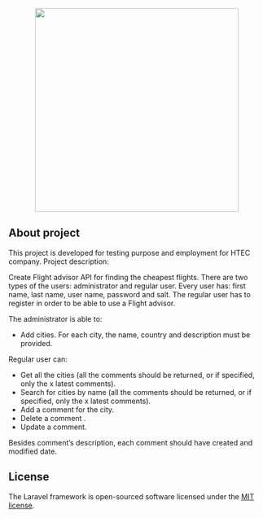 <p align="center"><a href="https://laravel.com" target="_blank"><img src="https://raw.githubusercontent.com/laravel/art/master/logo-lockup/5%20SVG/2%20CMYK/1%20Full%20Color/laravel-logolockup-cmyk-red.svg" width="400"></a></p>

## About project

This project is developed for testing purpose and employment for HTEC company. Project description:

Create Flight advisor API for finding the cheapest flights. There are two types of the users: administrator and regular user.
Every user has: first name, last name, user name, password and salt.
The regular user has to register in order to be able to use a Flight advisor.

The administrator is able to:
- Add cities. 
For each city, the name, country and description must be provided.

Regular user can:
- Get all the cities (all the comments should be returned, or if specified, only the x latest comments).
- Search for cities by name (all the comments should be returned, or if specified, only the x latest comments).
- Add a comment for the city.
- Delete a comment .
- Update a comment.

Besides comment’s description, each comment should have created and modified date.
## License

The Laravel framework is open-sourced software licensed under the [MIT license](https://opensource.org/licenses/MIT).
